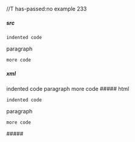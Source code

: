 //T has-passed:no
example 233
##### src
    indented code

paragraph

    more code
##### xml
<?xml version="1.0" encoding="UTF-8"?>
<!DOCTYPE document SYSTEM "CommonMark.dtd">
<document xmlns="http://commonmark.org/xml/1.0">
  <code_block>indented code
</code_block>
  <paragraph>
    <text>paragraph</text>
  </paragraph>
  <code_block>more code
</code_block>
</document>
##### html
<pre><code>indented code
</code></pre>
<p>paragraph</p>
<pre><code>more code
</code></pre>
#####
